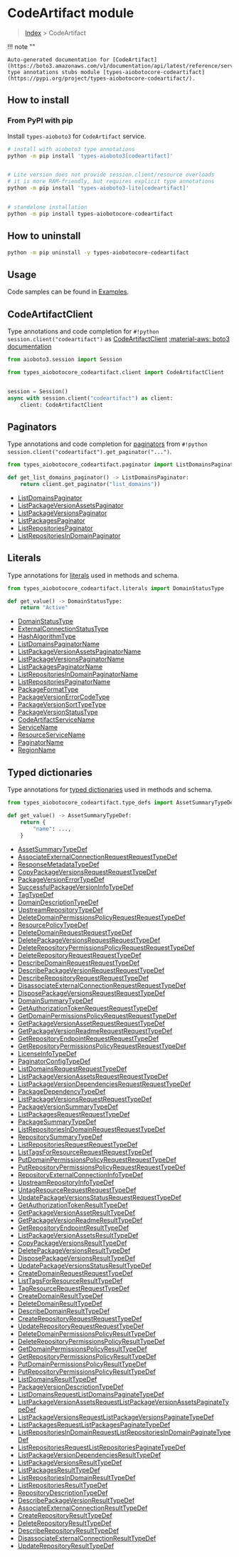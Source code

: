 # CodeArtifact module

> [Index](../README.md) > CodeArtifact


!!! note ""

    Auto-generated documentation for [CodeArtifact](https://boto3.amazonaws.com/v1/documentation/api/latest/reference/services/codeartifact.html#CodeArtifact)
    type annotations stubs module [types-aiobotocore-codeartifact](https://pypi.org/project/types-aiobotocore-codeartifact/).

## How to install



### From PyPI with pip

Install `types-aioboto3` for `CodeArtifact` service.

```bash
# install with aioboto3 type annotations
python -m pip install 'types-aioboto3[codeartifact]'


# Lite version does not provide session.client/resource overloads
# it is more RAM-friendly, but requires explicit type annotations
python -m pip install 'types-aioboto3-lite[codeartifact]'


# standalone installation
python -m pip install types-aiobotocore-codeartifact
```



## How to uninstall

```bash
python -m pip uninstall -y types-aiobotocore-codeartifact
```

## Usage

Code samples can be found in [Examples](./usage.md).

## CodeArtifactClient

Type annotations and code completion for  `#!python session.client("codeartifact")` as [CodeArtifactClient](./client.md)
[:material-aws: boto3 documentation](https://boto3.amazonaws.com/v1/documentation/api/latest/reference/services/codeartifact.html#CodeArtifact.Client)

```python title="Usage example"
from aioboto3.session import Session

from types_aiobotocore_codeartifact.client import CodeArtifactClient


session = Session()
async with session.client("codeartifact") as client:
    client: CodeArtifactClient
```


## Paginators

Type annotations and code completion for
[paginators](./paginators.md)
from `#!python session.client("codeartifact").get_paginator("...")`.

```python title="Usage example"
from types_aiobotocore_codeartifact.paginator import ListDomainsPaginator

def get_list_domains_paginator() -> ListDomainsPaginator:
    return client.get_paginator("list_domains"))
```

- [ListDomainsPaginator](./paginators.md#listdomainspaginator)
- [ListPackageVersionAssetsPaginator](./paginators.md#listpackageversionassetspaginator)
- [ListPackageVersionsPaginator](./paginators.md#listpackageversionspaginator)
- [ListPackagesPaginator](./paginators.md#listpackagespaginator)
- [ListRepositoriesPaginator](./paginators.md#listrepositoriespaginator)
- [ListRepositoriesInDomainPaginator](./paginators.md#listrepositoriesindomainpaginator)








## Literals

Type annotations for [literals](./literals.md) used in methods and schema.

```python title="Usage example"
from types_aiobotocore_codeartifact.literals import DomainStatusType

def get_value() -> DomainStatusType:
    return "Active"
```

- [DomainStatusType](./literals.md#domainstatustype)
- [ExternalConnectionStatusType](./literals.md#externalconnectionstatustype)
- [HashAlgorithmType](./literals.md#hashalgorithmtype)
- [ListDomainsPaginatorName](./literals.md#listdomainspaginatorname)
- [ListPackageVersionAssetsPaginatorName](./literals.md#listpackageversionassetspaginatorname)
- [ListPackageVersionsPaginatorName](./literals.md#listpackageversionspaginatorname)
- [ListPackagesPaginatorName](./literals.md#listpackagespaginatorname)
- [ListRepositoriesInDomainPaginatorName](./literals.md#listrepositoriesindomainpaginatorname)
- [ListRepositoriesPaginatorName](./literals.md#listrepositoriespaginatorname)
- [PackageFormatType](./literals.md#packageformattype)
- [PackageVersionErrorCodeType](./literals.md#packageversionerrorcodetype)
- [PackageVersionSortTypeType](./literals.md#packageversionsorttypetype)
- [PackageVersionStatusType](./literals.md#packageversionstatustype)
- [CodeArtifactServiceName](./literals.md#codeartifactservicename)
- [ServiceName](./literals.md#servicename)
- [ResourceServiceName](./literals.md#resourceservicename)
- [PaginatorName](./literals.md#paginatorname)
- [RegionName](./literals.md#regionname)




## Typed dictionaries

Type annotations for [typed dictionaries](./type_defs.md) used in methods and schema.

```python title="Usage example"
from types_aiobotocore_codeartifact.type_defs import AssetSummaryTypeDef

def get_value() -> AssetSummaryTypeDef:
    return {
        "name": ...,
    }
```

- [AssetSummaryTypeDef](./type_defs.md#assetsummarytypedef)
- [AssociateExternalConnectionRequestRequestTypeDef](./type_defs.md#associateexternalconnectionrequestrequesttypedef)
- [ResponseMetadataTypeDef](./type_defs.md#responsemetadatatypedef)
- [CopyPackageVersionsRequestRequestTypeDef](./type_defs.md#copypackageversionsrequestrequesttypedef)
- [PackageVersionErrorTypeDef](./type_defs.md#packageversionerrortypedef)
- [SuccessfulPackageVersionInfoTypeDef](./type_defs.md#successfulpackageversioninfotypedef)
- [TagTypeDef](./type_defs.md#tagtypedef)
- [DomainDescriptionTypeDef](./type_defs.md#domaindescriptiontypedef)
- [UpstreamRepositoryTypeDef](./type_defs.md#upstreamrepositorytypedef)
- [DeleteDomainPermissionsPolicyRequestRequestTypeDef](./type_defs.md#deletedomainpermissionspolicyrequestrequesttypedef)
- [ResourcePolicyTypeDef](./type_defs.md#resourcepolicytypedef)
- [DeleteDomainRequestRequestTypeDef](./type_defs.md#deletedomainrequestrequesttypedef)
- [DeletePackageVersionsRequestRequestTypeDef](./type_defs.md#deletepackageversionsrequestrequesttypedef)
- [DeleteRepositoryPermissionsPolicyRequestRequestTypeDef](./type_defs.md#deleterepositorypermissionspolicyrequestrequesttypedef)
- [DeleteRepositoryRequestRequestTypeDef](./type_defs.md#deleterepositoryrequestrequesttypedef)
- [DescribeDomainRequestRequestTypeDef](./type_defs.md#describedomainrequestrequesttypedef)
- [DescribePackageVersionRequestRequestTypeDef](./type_defs.md#describepackageversionrequestrequesttypedef)
- [DescribeRepositoryRequestRequestTypeDef](./type_defs.md#describerepositoryrequestrequesttypedef)
- [DisassociateExternalConnectionRequestRequestTypeDef](./type_defs.md#disassociateexternalconnectionrequestrequesttypedef)
- [DisposePackageVersionsRequestRequestTypeDef](./type_defs.md#disposepackageversionsrequestrequesttypedef)
- [DomainSummaryTypeDef](./type_defs.md#domainsummarytypedef)
- [GetAuthorizationTokenRequestRequestTypeDef](./type_defs.md#getauthorizationtokenrequestrequesttypedef)
- [GetDomainPermissionsPolicyRequestRequestTypeDef](./type_defs.md#getdomainpermissionspolicyrequestrequesttypedef)
- [GetPackageVersionAssetRequestRequestTypeDef](./type_defs.md#getpackageversionassetrequestrequesttypedef)
- [GetPackageVersionReadmeRequestRequestTypeDef](./type_defs.md#getpackageversionreadmerequestrequesttypedef)
- [GetRepositoryEndpointRequestRequestTypeDef](./type_defs.md#getrepositoryendpointrequestrequesttypedef)
- [GetRepositoryPermissionsPolicyRequestRequestTypeDef](./type_defs.md#getrepositorypermissionspolicyrequestrequesttypedef)
- [LicenseInfoTypeDef](./type_defs.md#licenseinfotypedef)
- [PaginatorConfigTypeDef](./type_defs.md#paginatorconfigtypedef)
- [ListDomainsRequestRequestTypeDef](./type_defs.md#listdomainsrequestrequesttypedef)
- [ListPackageVersionAssetsRequestRequestTypeDef](./type_defs.md#listpackageversionassetsrequestrequesttypedef)
- [ListPackageVersionDependenciesRequestRequestTypeDef](./type_defs.md#listpackageversiondependenciesrequestrequesttypedef)
- [PackageDependencyTypeDef](./type_defs.md#packagedependencytypedef)
- [ListPackageVersionsRequestRequestTypeDef](./type_defs.md#listpackageversionsrequestrequesttypedef)
- [PackageVersionSummaryTypeDef](./type_defs.md#packageversionsummarytypedef)
- [ListPackagesRequestRequestTypeDef](./type_defs.md#listpackagesrequestrequesttypedef)
- [PackageSummaryTypeDef](./type_defs.md#packagesummarytypedef)
- [ListRepositoriesInDomainRequestRequestTypeDef](./type_defs.md#listrepositoriesindomainrequestrequesttypedef)
- [RepositorySummaryTypeDef](./type_defs.md#repositorysummarytypedef)
- [ListRepositoriesRequestRequestTypeDef](./type_defs.md#listrepositoriesrequestrequesttypedef)
- [ListTagsForResourceRequestRequestTypeDef](./type_defs.md#listtagsforresourcerequestrequesttypedef)
- [PutDomainPermissionsPolicyRequestRequestTypeDef](./type_defs.md#putdomainpermissionspolicyrequestrequesttypedef)
- [PutRepositoryPermissionsPolicyRequestRequestTypeDef](./type_defs.md#putrepositorypermissionspolicyrequestrequesttypedef)
- [RepositoryExternalConnectionInfoTypeDef](./type_defs.md#repositoryexternalconnectioninfotypedef)
- [UpstreamRepositoryInfoTypeDef](./type_defs.md#upstreamrepositoryinfotypedef)
- [UntagResourceRequestRequestTypeDef](./type_defs.md#untagresourcerequestrequesttypedef)
- [UpdatePackageVersionsStatusRequestRequestTypeDef](./type_defs.md#updatepackageversionsstatusrequestrequesttypedef)
- [GetAuthorizationTokenResultTypeDef](./type_defs.md#getauthorizationtokenresulttypedef)
- [GetPackageVersionAssetResultTypeDef](./type_defs.md#getpackageversionassetresulttypedef)
- [GetPackageVersionReadmeResultTypeDef](./type_defs.md#getpackageversionreadmeresulttypedef)
- [GetRepositoryEndpointResultTypeDef](./type_defs.md#getrepositoryendpointresulttypedef)
- [ListPackageVersionAssetsResultTypeDef](./type_defs.md#listpackageversionassetsresulttypedef)
- [CopyPackageVersionsResultTypeDef](./type_defs.md#copypackageversionsresulttypedef)
- [DeletePackageVersionsResultTypeDef](./type_defs.md#deletepackageversionsresulttypedef)
- [DisposePackageVersionsResultTypeDef](./type_defs.md#disposepackageversionsresulttypedef)
- [UpdatePackageVersionsStatusResultTypeDef](./type_defs.md#updatepackageversionsstatusresulttypedef)
- [CreateDomainRequestRequestTypeDef](./type_defs.md#createdomainrequestrequesttypedef)
- [ListTagsForResourceResultTypeDef](./type_defs.md#listtagsforresourceresulttypedef)
- [TagResourceRequestRequestTypeDef](./type_defs.md#tagresourcerequestrequesttypedef)
- [CreateDomainResultTypeDef](./type_defs.md#createdomainresulttypedef)
- [DeleteDomainResultTypeDef](./type_defs.md#deletedomainresulttypedef)
- [DescribeDomainResultTypeDef](./type_defs.md#describedomainresulttypedef)
- [CreateRepositoryRequestRequestTypeDef](./type_defs.md#createrepositoryrequestrequesttypedef)
- [UpdateRepositoryRequestRequestTypeDef](./type_defs.md#updaterepositoryrequestrequesttypedef)
- [DeleteDomainPermissionsPolicyResultTypeDef](./type_defs.md#deletedomainpermissionspolicyresulttypedef)
- [DeleteRepositoryPermissionsPolicyResultTypeDef](./type_defs.md#deleterepositorypermissionspolicyresulttypedef)
- [GetDomainPermissionsPolicyResultTypeDef](./type_defs.md#getdomainpermissionspolicyresulttypedef)
- [GetRepositoryPermissionsPolicyResultTypeDef](./type_defs.md#getrepositorypermissionspolicyresulttypedef)
- [PutDomainPermissionsPolicyResultTypeDef](./type_defs.md#putdomainpermissionspolicyresulttypedef)
- [PutRepositoryPermissionsPolicyResultTypeDef](./type_defs.md#putrepositorypermissionspolicyresulttypedef)
- [ListDomainsResultTypeDef](./type_defs.md#listdomainsresulttypedef)
- [PackageVersionDescriptionTypeDef](./type_defs.md#packageversiondescriptiontypedef)
- [ListDomainsRequestListDomainsPaginateTypeDef](./type_defs.md#listdomainsrequestlistdomainspaginatetypedef)
- [ListPackageVersionAssetsRequestListPackageVersionAssetsPaginateTypeDef](./type_defs.md#listpackageversionassetsrequestlistpackageversionassetspaginatetypedef)
- [ListPackageVersionsRequestListPackageVersionsPaginateTypeDef](./type_defs.md#listpackageversionsrequestlistpackageversionspaginatetypedef)
- [ListPackagesRequestListPackagesPaginateTypeDef](./type_defs.md#listpackagesrequestlistpackagespaginatetypedef)
- [ListRepositoriesInDomainRequestListRepositoriesInDomainPaginateTypeDef](./type_defs.md#listrepositoriesindomainrequestlistrepositoriesindomainpaginatetypedef)
- [ListRepositoriesRequestListRepositoriesPaginateTypeDef](./type_defs.md#listrepositoriesrequestlistrepositoriespaginatetypedef)
- [ListPackageVersionDependenciesResultTypeDef](./type_defs.md#listpackageversiondependenciesresulttypedef)
- [ListPackageVersionsResultTypeDef](./type_defs.md#listpackageversionsresulttypedef)
- [ListPackagesResultTypeDef](./type_defs.md#listpackagesresulttypedef)
- [ListRepositoriesInDomainResultTypeDef](./type_defs.md#listrepositoriesindomainresulttypedef)
- [ListRepositoriesResultTypeDef](./type_defs.md#listrepositoriesresulttypedef)
- [RepositoryDescriptionTypeDef](./type_defs.md#repositorydescriptiontypedef)
- [DescribePackageVersionResultTypeDef](./type_defs.md#describepackageversionresulttypedef)
- [AssociateExternalConnectionResultTypeDef](./type_defs.md#associateexternalconnectionresulttypedef)
- [CreateRepositoryResultTypeDef](./type_defs.md#createrepositoryresulttypedef)
- [DeleteRepositoryResultTypeDef](./type_defs.md#deleterepositoryresulttypedef)
- [DescribeRepositoryResultTypeDef](./type_defs.md#describerepositoryresulttypedef)
- [DisassociateExternalConnectionResultTypeDef](./type_defs.md#disassociateexternalconnectionresulttypedef)
- [UpdateRepositoryResultTypeDef](./type_defs.md#updaterepositoryresulttypedef)

